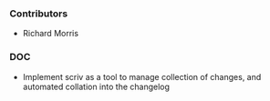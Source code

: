 <!--
A new scriv changelog fragment.

Uncomment the section that is right (remove the HTML comment wrapper).
-->

### Contributors

- Richard Morris


<!--
### ENH

- A bullet item for the ENH category.

-->
<!--
### BUG

- A bullet item for the BUG category.

-->
### DOC

- Implement scriv as a tool to manage collection of changes, and automated collation into the changelog

<!--
### Deprecations

- A bullet item for the Deprecations category.

-->
<!--
### Discontinued

- A bullet item for the Discontinued category.

-->

